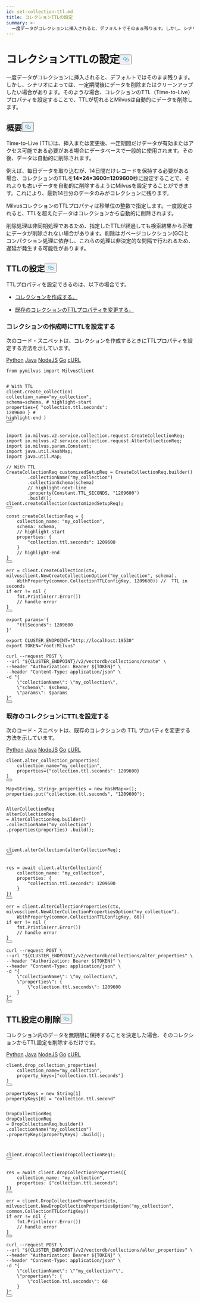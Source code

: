 ```yaml
---
id: set-collection-ttl.md
title: コレクションTTLの設定
summary: >-
  一度データがコレクションに挿入されると、デフォルトでそのまま残ります。しかし、シナリオによっては、一定期間後にデータを削除またはクリーンアップしたい場合があります。そのような場合、コレクションのTTL（Time-to-Live）プロパティを設定することで、TTLが切れるとMilvusは自動的にデータを削除します。
---
```

<h1 id="Set-Collection-TTL" class="common-anchor-header">コレクションTTLの設定<button data-href="#Set-Collection-TTL" class="anchor-icon" translate="no">
      <svg translate="no"
        aria-hidden="true"
        focusable="false"
        height="20"
        version="1.1"
        viewBox="0 0 16 16"
        width="16"
      >
        <path
          fill="#0092E4"
          fill-rule="evenodd"
          d="M4 9h1v1H4c-1.5 0-3-1.69-3-3.5S2.55 3 4 3h4c1.45 0 3 1.69 3 3.5 0 1.41-.91 2.72-2 3.25V8.59c.58-.45 1-1.27 1-2.09C10 5.22 8.98 4 8 4H4c-.98 0-2 1.22-2 2.5S3 9 4 9zm9-3h-1v1h1c1 0 2 1.22 2 2.5S13.98 12 13 12H9c-.98 0-2-1.22-2-2.5 0-.83.42-1.64 1-2.09V6.25c-1.09.53-2 1.84-2 3.25C6 11.31 7.55 13 9 13h4c1.45 0 3-1.69 3-3.5S14.5 6 13 6z"
        ></path>
      </svg>
    </button></h1><p>一度データがコレクションに挿入されると、デフォルトではそのまま残ります。しかし、シナリオによっては、一定期間後にデータを削除またはクリーンアップしたい場合があります。そのような場合、コレクションのTTL（Time-to-Live）プロパティを設定することで、TTLが切れるとMilvusは自動的にデータを削除します。</p>
<h2 id="Overview" class="common-anchor-header">概要<button data-href="#Overview" class="anchor-icon" translate="no">
      <svg translate="no"
        aria-hidden="true"
        focusable="false"
        height="20"
        version="1.1"
        viewBox="0 0 16 16"
        width="16"
      >
        <path
          fill="#0092E4"
          fill-rule="evenodd"
          d="M4 9h1v1H4c-1.5 0-3-1.69-3-3.5S2.55 3 4 3h4c1.45 0 3 1.69 3 3.5 0 1.41-.91 2.72-2 3.25V8.59c.58-.45 1-1.27 1-2.09C10 5.22 8.98 4 8 4H4c-.98 0-2 1.22-2 2.5S3 9 4 9zm9-3h-1v1h1c1 0 2 1.22 2 2.5S13.98 12 13 12H9c-.98 0-2-1.22-2-2.5 0-.83.42-1.64 1-2.09V6.25c-1.09.53-2 1.84-2 3.25C6 11.31 7.55 13 9 13h4c1.45 0 3-1.69 3-3.5S14.5 6 13 6z"
        ></path>
      </svg>
    </button></h2><p>Time-to-Live (TTL)は、挿入または変更後、一定期間だけデータが有効またはアクセス可能である必要がある場合にデータベースで一般的に使用されます。その後、データは自動的に削除されます。</p>
<p>例えば、毎日データを取り込むが、14日間だけレコードを保持する必要がある場合、コレクションのTTLを<strong>14×24×3600=1209600</strong>秒に設定することで、それよりも古いデータを自動的に削除するようにMilvusを設定することができます。これにより、最新14日分のデータのみがコレクションに残ります。</p>
<p>MilvusコレクションのTTLプロパティは秒単位の整数で指定します。一度設定されると、TTLを超えたデータはコレクションから自動的に削除されます。</p>
<p>削除処理は非同期処理であるため、指定したTTLが経過しても検索結果から正確にデータが削除されない場合があります。削除はガベージコレクション(GC)とコンパクション処理に依存し、これらの処理は非決定的な間隔で行われるため、遅延が発生する可能性があります。</p>
<h2 id="Set-TTL" class="common-anchor-header">TTLの設定<button data-href="#Set-TTL" class="anchor-icon" translate="no">
      <svg translate="no"
        aria-hidden="true"
        focusable="false"
        height="20"
        version="1.1"
        viewBox="0 0 16 16"
        width="16"
      >
        <path
          fill="#0092E4"
          fill-rule="evenodd"
          d="M4 9h1v1H4c-1.5 0-3-1.69-3-3.5S2.55 3 4 3h4c1.45 0 3 1.69 3 3.5 0 1.41-.91 2.72-2 3.25V8.59c.58-.45 1-1.27 1-2.09C10 5.22 8.98 4 8 4H4c-.98 0-2 1.22-2 2.5S3 9 4 9zm9-3h-1v1h1c1 0 2 1.22 2 2.5S13.98 12 13 12H9c-.98 0-2-1.22-2-2.5 0-.83.42-1.64 1-2.09V6.25c-1.09.53-2 1.84-2 3.25C6 11.31 7.55 13 9 13h4c1.45 0 3-1.69 3-3.5S14.5 6 13 6z"
        ></path>
      </svg>
    </button></h2><p>TTLプロパティを設定できるのは、以下の場合です。</p>
<ul>
<li><p><a href="/docs/ja/set-collection-ttl.md#Set-TTL-when-creating-a-collection">コレクションを作成する。</a></p></li>
<li><p><a href="/docs/ja/set-collection-ttl.md#Set-TTL-for-an-existing-collection">既存のコレクションのTTLプロパティを変更する。</a></p></li>
</ul>
<h3 id="Set-TTL-when-creating-a-collection" class="common-anchor-header">コレクションの作成時にTTLを設定する</h3><p>次のコード・スニペットは、コレクションを作成するときにTTLプロパティを設定する方法を示しています。</p>
<div class="multipleCode">
   <a href="#python">Python</a> <a href="#java">Java</a> <a href="#javascript">NodeJS</a> <a href="#go">Go</a> <a href="#bash">cURL</a></div>
<pre><code translate="no" class="language-python"><span class="hljs-keyword">from</span> pymilvus <span class="hljs-keyword">import</span> MilvusClient

<span class="hljs-comment"># With TTL</span>
client.create_collection(
    collection_name=<span class="hljs-string">&quot;my_collection&quot;</span>,
    schema=schema,
    <span class="hljs-comment"># highlight-start</span>
    properties={
        <span class="hljs-string">&quot;collection.ttl.seconds&quot;</span>: <span class="hljs-number">1209600</span>
    }
    <span class="hljs-comment"># highlight-end</span>
)
<button class="copy-code-btn"></button></code></pre>
<pre><code translate="no" class="language-java"><span class="hljs-keyword">import</span> io.milvus.v2.service.collection.request.CreateCollectionReq;
<span class="hljs-keyword">import</span> io.milvus.v2.service.collection.request.AlterCollectionReq;
<span class="hljs-keyword">import</span> io.milvus.param.Constant;
<span class="hljs-keyword">import</span> java.util.HashMap;
<span class="hljs-keyword">import</span> java.util.Map;

<span class="hljs-comment">// With TTL</span>
<span class="hljs-type">CreateCollectionReq</span> <span class="hljs-variable">customizedSetupReq</span> <span class="hljs-operator">=</span> CreateCollectionReq.builder()
        .collectionName(<span class="hljs-string">&quot;my_collection&quot;</span>)
        .collectionSchema(schema)
        <span class="hljs-comment">// highlight-next-line</span>
        .property(Constant.TTL_SECONDS, <span class="hljs-string">&quot;1209600&quot;</span>)
        .build();
client.createCollection(customizedSetupReq);
<button class="copy-code-btn"></button></code></pre>
<pre><code translate="no" class="language-javascript"><span class="hljs-keyword">const</span> createCollectionReq = {
    <span class="hljs-attr">collection_name</span>: <span class="hljs-string">&quot;my_collection&quot;</span>,
    <span class="hljs-attr">schema</span>: schema,
    <span class="hljs-comment">// highlight-start</span>
    <span class="hljs-attr">properties</span>: {
        <span class="hljs-string">&quot;collection.ttl.seconds&quot;</span>: <span class="hljs-number">1209600</span>
    }
    <span class="hljs-comment">// highlight-end</span>
}
<button class="copy-code-btn"></button></code></pre>
<pre><code translate="no" class="language-go">err = client.CreateCollection(ctx, milvusclient.NewCreateCollectionOption(<span class="hljs-string">&quot;my_collection&quot;</span>, schema).
    WithProperty(common.CollectionTTLConfigKey, <span class="hljs-number">1209600</span>)) <span class="hljs-comment">//  TTL in seconds</span>
<span class="hljs-keyword">if</span> err != <span class="hljs-literal">nil</span> {
    fmt.Println(err.Error())
    <span class="hljs-comment">// handle error</span>
}
<button class="copy-code-btn"></button></code></pre>
<pre><code translate="no" class="language-bash"><span class="hljs-built_in">export</span> params=<span class="hljs-string">&#x27;{
    &quot;ttlSeconds&quot;: 1209600
}&#x27;</span>

<span class="hljs-built_in">export</span> CLUSTER_ENDPOINT=<span class="hljs-string">&quot;http://localhost:19530&quot;</span>
<span class="hljs-built_in">export</span> TOKEN=<span class="hljs-string">&quot;root:Milvus&quot;</span>

curl --request POST \
--url <span class="hljs-string">&quot;<span class="hljs-variable">${CLUSTER_ENDPOINT}</span>/v2/vectordb/collections/create&quot;</span> \
--header <span class="hljs-string">&quot;Authorization: Bearer <span class="hljs-variable">${TOKEN}</span>&quot;</span> \
--header <span class="hljs-string">&quot;Content-Type: application/json&quot;</span> \
-d <span class="hljs-string">&quot;{
    \&quot;collectionName\&quot;: \&quot;my_collection\&quot;,
    \&quot;schema\&quot;: <span class="hljs-variable">$schema</span>,
    \&quot;params\&quot;: <span class="hljs-variable">$params</span>
}&quot;</span>
<button class="copy-code-btn"></button></code></pre>
<h3 id="Set-TTL-for-an-existing-collection" class="common-anchor-header">既存のコレクションにTTLを設定する</h3><p>次のコード・スニペットは、既存のコレクションの TTL プロパティを変更する方法を示しています。</p>
<div class="multipleCode">
   <a href="#python">Python</a> <a href="#java">Java</a> <a href="#javascript">NodeJS</a> <a href="#go">Go</a> <a href="#bash">cURL</a></div>
<pre><code translate="no" class="language-python">client.alter_collection_properties(
    collection_name=<span class="hljs-string">&quot;my_collection&quot;</span>,
    properties={<span class="hljs-string">&quot;collection.ttl.seconds&quot;</span>: <span class="hljs-number">1209600</span>}
)
<button class="copy-code-btn"></button></code></pre>
<pre><code translate="no" class="language-java">Map&lt;String, String&gt; properties = <span class="hljs-keyword">new</span> <span class="hljs-title class_">HashMap</span>&lt;&gt;();
properties.put(<span class="hljs-string">&quot;collection.ttl.seconds&quot;</span>, <span class="hljs-string">&quot;1209600&quot;</span>);

<span class="hljs-type">AlterCollectionReq</span> <span class="hljs-variable">alterCollectionReq</span> <span class="hljs-operator">=</span> AlterCollectionReq.builder()
        .collectionName(<span class="hljs-string">&quot;my_collection&quot;</span>)
        .properties(properties)
        .build();

client.alterCollection(alterCollectionReq);
<button class="copy-code-btn"></button></code></pre>
<pre><code translate="no" class="language-javascript">res = <span class="hljs-keyword">await</span> client.<span class="hljs-title function_">alterCollection</span>({
    <span class="hljs-attr">collection_name</span>: <span class="hljs-string">&quot;my_collection&quot;</span>,
    <span class="hljs-attr">properties</span>: {
        <span class="hljs-string">&quot;collection.ttl.seconds&quot;</span>: <span class="hljs-number">1209600</span>
    }
})
<button class="copy-code-btn"></button></code></pre>
<pre><code translate="no" class="language-go">err = client.AlterCollectionProperties(ctx, milvusclient.NewAlterCollectionPropertiesOption(<span class="hljs-string">&quot;my_collection&quot;</span>).
    WithProperty(common.CollectionTTLConfigKey, <span class="hljs-number">60</span>))
<span class="hljs-keyword">if</span> err != <span class="hljs-literal">nil</span> {
    fmt.Println(err.Error())
    <span class="hljs-comment">// handle error</span>
}
<button class="copy-code-btn"></button></code></pre>
<pre><code translate="no" class="language-bash">curl --request POST \
--url <span class="hljs-string">&quot;<span class="hljs-variable">${CLUSTER_ENDPOINT}</span>/v2/vectordb/collections/alter_properties&quot;</span> \
--header <span class="hljs-string">&quot;Authorization: Bearer <span class="hljs-variable">${TOKEN}</span>&quot;</span> \
--header <span class="hljs-string">&quot;Content-Type: application/json&quot;</span> \
-d <span class="hljs-string">&quot;{
    \&quot;collectionName\&quot;: \&quot;my_collection\&quot;,
    \&quot;properties\&quot;: {
        \&quot;collection.ttl.seconds\&quot;: 1209600
    }
}&quot;</span>
<button class="copy-code-btn"></button></code></pre>
<h2 id="Drop-TTL-setting" class="common-anchor-header">TTL設定の削除<button data-href="#Drop-TTL-setting" class="anchor-icon" translate="no">
      <svg translate="no"
        aria-hidden="true"
        focusable="false"
        height="20"
        version="1.1"
        viewBox="0 0 16 16"
        width="16"
      >
        <path
          fill="#0092E4"
          fill-rule="evenodd"
          d="M4 9h1v1H4c-1.5 0-3-1.69-3-3.5S2.55 3 4 3h4c1.45 0 3 1.69 3 3.5 0 1.41-.91 2.72-2 3.25V8.59c.58-.45 1-1.27 1-2.09C10 5.22 8.98 4 8 4H4c-.98 0-2 1.22-2 2.5S3 9 4 9zm9-3h-1v1h1c1 0 2 1.22 2 2.5S13.98 12 13 12H9c-.98 0-2-1.22-2-2.5 0-.83.42-1.64 1-2.09V6.25c-1.09.53-2 1.84-2 3.25C6 11.31 7.55 13 9 13h4c1.45 0 3-1.69 3-3.5S14.5 6 13 6z"
        ></path>
      </svg>
    </button></h2><p>コレクション内のデータを無期限に保持することを決定した場合、そのコレクションからTTL設定を削除するだけです。</p>
<div class="multipleCode">
   <a href="#python">Python</a> <a href="#java">Java</a> <a href="#javascript">NodeJS</a> <a href="#go">Go</a> <a href="#bash">cURL</a></div>
<pre><code translate="no" class="language-python">client.drop_collection_properties(
    collection_name=<span class="hljs-string">&quot;my_collection&quot;</span>,
    property_keys=[<span class="hljs-string">&quot;collection.ttl.seconds&quot;</span>]
)
<button class="copy-code-btn"></button></code></pre>
<pre><code translate="no" class="language-java">propertyKeys = <span class="hljs-keyword">new</span> <span class="hljs-title class_">String</span>[<span class="hljs-number">1</span>]
propertyKeys[<span class="hljs-number">0</span>] = <span class="hljs-string">&quot;collection.ttl.second&quot;</span>

<span class="hljs-type">DropCollectionReq</span> <span class="hljs-variable">dropCollectionReq</span> <span class="hljs-operator">=</span> DropCollectionReq.builder()
        .collectionName(<span class="hljs-string">&quot;my_collection&quot;</span>)
        .propertyKeys(propertyKeys)
        .build();

client.dropCollection(dropCollectionReq);
<button class="copy-code-btn"></button></code></pre>
<pre><code translate="no" class="language-javascript">res = <span class="hljs-keyword">await</span> client.<span class="hljs-title function_">dropCollectionProperties</span>({
    <span class="hljs-attr">collection_name</span>: <span class="hljs-string">&quot;my_collection&quot;</span>,
    <span class="hljs-attr">properties</span>: [<span class="hljs-string">&quot;collection.ttl.seconds&quot;</span>]
})
<button class="copy-code-btn"></button></code></pre>
<pre><code translate="no" class="language-go">err = client.DropCollectionProperties(ctx, milvusclient.NewDropCollectionPropertiesOption(<span class="hljs-string">&quot;my_collection&quot;</span>, common.CollectionTTLConfigKey))
<span class="hljs-keyword">if</span> err != <span class="hljs-literal">nil</span> {
    fmt.Println(err.Error())
    <span class="hljs-comment">// handle error</span>
}
<button class="copy-code-btn"></button></code></pre>
<pre><code translate="no" class="language-bash">curl --request POST \
--url <span class="hljs-string">&quot;<span class="hljs-variable">${CLUSTER_ENDPOINT}</span>/v2/vectordb/collections/alter_properties&quot;</span> \
--header <span class="hljs-string">&quot;Authorization: Bearer <span class="hljs-variable">${TOKEN}</span>&quot;</span> \
--header <span class="hljs-string">&quot;Content-Type: application/json&quot;</span> \
-d <span class="hljs-string">&quot;{
    \&quot;collectionName\&quot;: \&quot;&quot;</span>my_collection<span class="hljs-string">&quot;\&quot;,
    \&quot;properties\&quot;: {
        \&quot;collection.ttl.seconds\&quot;: 60
    }
}&quot;</span>
<button class="copy-code-btn"></button></code></pre>
